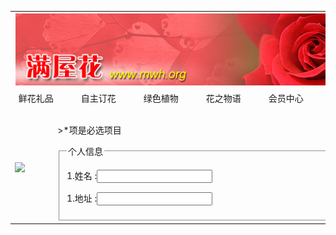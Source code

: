 <!DOCTYPE html>
<html>
<head>
    <meta charset="utf-8" />
    <title></title>
    <style type="text/css">
    ul{
        width:700px;
        height:33px;
        list-style:none;
        margin: -10px 0 0 -40px;
    }
            ul li a {
                width: 100px;
                height: 33px;
                text-decoration: none;
                text-align: center;
                line-height:33px;
                float: left;
                background: url(button1.jpg) 0 0 no-repeat;
            }
    </style>
</head>
<body>
    <table cellspacing="0">
        <tr>
        <td colspan="2" style="height:120px;">
            <img src="banner.jpg" />
            <tr>
                <td colspan="2" style="height:33px;">
                    <ul>
                        <li><a href="#">鲜花礼品</a></li>
                        <li><a href="#">自主订花</a></li>
                        <li><a href="#">绿色植物</a></li>
                        <li><a href="#">花之物语</a></li>
                        <li><a href="#">会员中心</a></li>
                        <li><a href="#">联系我们</a></li>
                        <li><a href="#">支付方式</a></li>
                    </ul>
            </td>
        </tr>
        <tr><td><img src="image/main_left.png" /></td>
        <td>
              <div id="rcon">
                  <form action="" method="post" name="regFrm">
                      <p>>*项是必选项目</p>
                      <fieldset>
                          <legend>
                              个人信息
                          </legend>
                          <p>1.姓名 :<input type="text" name="username"</p>
                          <p>1.地址 :<input type="text" name="username"</p>
                      </fieldset>
                  </form>
              </div>
              </td></tr>
    </table>
</body>
</html>
